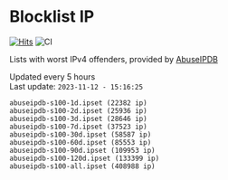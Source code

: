 # Blocklist IP

[![Hits](https://hits.seeyoufarm.com/api/count/incr/badge.svg?url=https%3A%2F%2Fgithub.com%2Fborestad%2Fblocklist-ip%2F&count_bg=%2379C83D&title_bg=%23555555&icon=&icon_color=%23E7E7E7&title=hits&edge_flat=false)](https://hits.seeyoufarm.com)  ![CI](https://img.shields.io/github/workflow/status/borestad/blocklist-ip/CI?style=flat-square)

Lists with worst IPv4 offenders, provided by [AbuseIPDB](https://www.abuseipdb.com/)

<!-- FOOTER-PLACEHOLDER -->
Updated every 5 hours<br>
Last update: `2023-11-12 - 15:16:25`
```
abuseipdb-s100-1d.ipset (22382 ip)
abuseipdb-s100-2d.ipset (25936 ip)
abuseipdb-s100-3d.ipset (28646 ip)
abuseipdb-s100-7d.ipset (37523 ip)
abuseipdb-s100-30d.ipset (58587 ip)
abuseipdb-s100-60d.ipset (85553 ip)
abuseipdb-s100-90d.ipset (109953 ip)
abuseipdb-s100-120d.ipset (133399 ip)
abuseipdb-s100-all.ipset (408988 ip)
```
